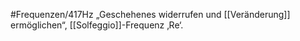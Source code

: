 #Frequenzen/417Hz
„Geschehenes widerrufen und [[Veränderung]] ermöglichen“, [[Solfeggio]]-Frequenz ‚Re‘.